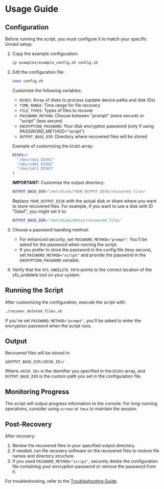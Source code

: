 # Usage Guide

## Configuration

Before running the script, you must configure it to match your specific Unraid setup:

1. Copy the example configuration:
   ```bash
   cp examples/example_config.sh config.sh
   ```

2. Edit the configuration file:
   ```bash
   nano config.sh
   ```

   Customize the following variables:
   - `DISKS`: Array of disks to process (update device paths and disk IDs)
   - `TIME_RANGE`: Time range for file recovery
   - `FILE_TYPES`: Types of files to recover
   - `PASSWORD_METHOD`: Choose between "prompt" (more secure) or "script" (less secure)
   - `ENCRYPTION_PASSWORD`: Your disk encryption password (only if using PASSWORD_METHOD="script")
   - `OUTPUT_BASE_DIR`: Directory where recovered files will be stored

   Example of customizing the `DISKS` array:
   ```bash
   DISKS=(
     "/dev/sda1 DISK1"
     "/dev/sdb1 DISK2"
     "/dev/sdc1 DISK3"
   )
   ```

   **IMPORTANT:** Customize the output directory:
   ```bash
   OUTPUT_BASE_DIR="/mnt/disks/YOUR_OUTPUT_DISK/recovered_files"
   ```
   Replace `YOUR_OUTPUT_DISK` with the actual disk or share where you want to store recovered files. 
   For example, if you want to use a disk with ID "Data1", you might set it to:
   ```bash
   OUTPUT_BASE_DIR="/mnt/disks/Data1/recovered_files"
   ```

3. Choose a password handling method:
   - For enhanced security, set `PASSWORD_METHOD="prompt"`. You'll be asked for the password when running the script.
   - If you prefer to store the password in the config file (less secure), set `PASSWORD_METHOD="script"` and provide the password in the `ENCRYPTION_PASSWORD` variable.

4. Verify that the `XFS_UNDELETE_PATH` points to the correct location of the xfs_undelete tool on your system.

## Running the Script

After customizing the configuration, execute the script with:

```bash
./recover_deleted_files.sh
```

If you've set `PASSWORD_METHOD="prompt"`, you'll be asked to enter the encryption password when the script runs.

## Output

Recovered files will be stored in:
```
$OUTPUT_BASE_DIR/<DISK_ID>/
```
Where `<DISK_ID>` is the identifier you specified in the `DISKS` array, and `OUTPUT_BASE_DIR` is the custom path you set in the configuration file.

## Monitoring Progress

The script will output progress information to the console. For long-running operations, consider using `screen` or `tmux` to maintain the session.

## Post-Recovery

After recovery:
1. Review the recovered files in your specified output directory.
2. If needed, run file recovery software on the recovered files to restore file names and directory structure.
3. If you used `PASSWORD_METHOD="script"`, securely delete the configuration file containing your encryption password or remove the password from it.

For troubleshooting, refer to the [Troubleshooting Guide](troubleshooting.md).